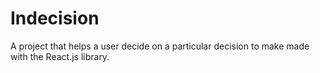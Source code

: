 # Indecision
A project that helps a user decide on a particular decision to make made with the React.js library.
